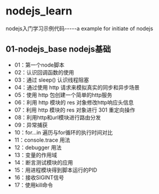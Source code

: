 # nodejs_learn
nodejs入门学习示例代码-----a example for initiate of nodejs

## 01-nodejs_base  nodejs基础

* 01：第一个node脚本
* 02：认识回调函数的使用
* 03：通过 sleep() 认识线程阻塞
* 04：通过使用 http 请求来模拟真实的同步和异步场景
* 05：使用 http 包创建一个简单的http服务
* 06：利用 http 模块的 res 对象修改http响应头信息
* 07：利用 http 模块的 res 对象进行 301 重定向操作
* 08：利用http和url模块进行路由分发
* 09：异常捕获
* 10：for...in 遍历与for循环的执行时间对比
* 11：console.trace 用法
* 12：debugger 用法
* 13：变量的作用域
* 14：断言测试模块的应用
* 15：用进程模块得到脚本运行的PID
* 16：接收SIGINT信号
* 17：使用kill命令

